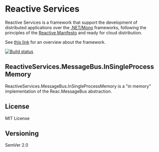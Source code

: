 # Reactive Services

Reactive Services is a framework that support the development of distributed applications over the [.NET/Mono](http://www.mono-project.com/) frameworks, following the principles of the [Reactive Manifesto](http://www.reactivemanifesto.org) and ready for cloud distribution.

See [this link](http://reactiveservices.github.io) for an overview about the framework.

[![Build status](https://ci.appveyor.com/api/projects/status/jwboc60n35opttfp?svg=true)](https://ci.appveyor.com/project/rafaelromao/reactiveservices-messagebus-insingleprocessmemory)

## ReactiveServices.MessageBus.InSingleProcessMemory

ReactiveServices.MessageBus.InSingleProcessMemory is a "in memory" implementation of the Reac.MessageBus abstraction.

## License

MIT License

## Versioning

SemVer 2.0